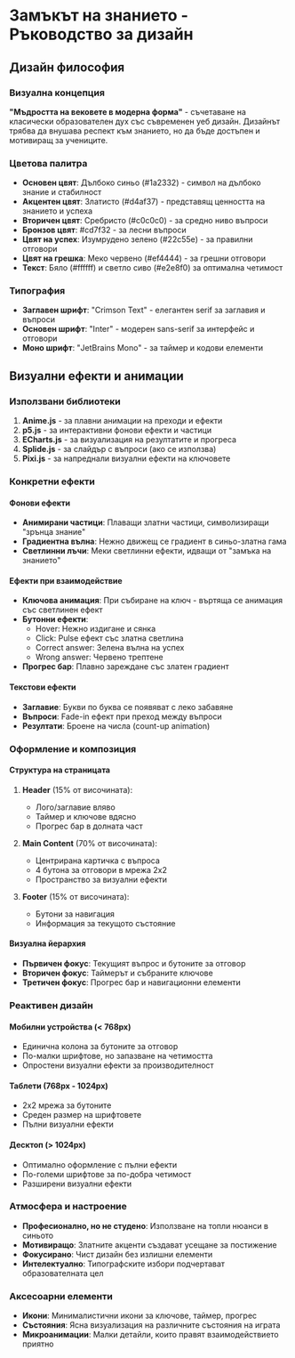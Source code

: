 # Замъкът на знанието - Ръководство за дизайн

## Дизайн философия

### Визуална концепция
**"Мъдростта на вековете в модерна форма"** - съчетаване на класически образователен дух със съвременен уеб дизайн. Дизайнът трябва да внушава респект към знанието, но да бъде достъпен и мотивиращ за учениците.

### Цветова палитра
- **Основен цвят**: Дълбоко синьо (#1a2332) - символ на дълбоко знание и стабилност
- **Акцентен цвят**: Златисто (#d4af37) - представящ ценността на знанието и успеха
- **Вторичен цвят**: Сребристо (#c0c0c0) - за средно ниво въпроси
- **Бронзов цвят**: #cd7f32 - за лесни въпроси
- **Цвят на успех**: Изумрудено зелено (#22c55e) - за правилни отговори
- **Цвят на грешка**: Меко червено (#ef4444) - за грешни отговори
- **Текст**: Бяло (#ffffff) и светло сиво (#e2e8f0) за оптимална четимост

### Типография
- **Заглавен шрифт**: "Crimson Text" - елегантен serif за заглавия и въпроси
- **Основен шрифт**: "Inter" - модерен sans-serif за интерфейс и отговори
- **Моно шрифт**: "JetBrains Mono" - за таймер и кодови елементи

## Визуални ефекти и анимации

### Използвани библиотеки
1. **Anime.js** - за плавни анимации на преходи и ефекти
2. **p5.js** - за интерактивни фонови ефекти и частици
3. **ECharts.js** - за визуализация на резултатите и прогреса
4. **Splide.js** - за слайдър с въпроси (ако се използва)
5. **Pixi.js** - за напреднали визуални ефекти на ключовете

### Конкретни ефекти

#### Фонови ефекти
- **Анимирани частици**: Плаващи златни частици, символизиращи "зрънца знание"
- **Градиентна вълна**: Нежно движещ се градиент в синьо-златна гама
- **Светлинни лъчи**: Меки светлинни ефекти, идващи от "замъка на знанието"

#### Ефекти при взаимодействие
- **Ключова анимация**: При събиране на ключ - въртяща се анимация със светлинен ефект
- **Бутонни ефекти**: 
  - Hover: Нежно издигане и сянка
  - Click: Pulse ефект със златна светлина
  - Correct answer: Зелена вълна на успех
  - Wrong answer: Червено трептене
- **Прогрес бар**: Плавно зареждане със златен градиент

#### Текстови ефекти
- **Заглавие**: Букви по буква се появяват с леко забавяне
- **Въпроси**: Fade-in ефект при преход между въпроси
- **Резултати**: Броене на числа (count-up animation)

### Оформление и композиция

#### Структура на страницата
1. **Header** (15% от височината):
   - Лого/заглавие вляво
   - Таймер и ключове вдясно
   - Прогрес бар в долната част

2. **Main Content** (70% от височината):
   - Центрирана картичка с въпроса
   - 4 бутона за отговори в мрежа 2x2
   - Пространство за визуални ефекти

3. **Footer** (15% от височината):
   - Бутони за навигация
   - Информация за текущото състояние

#### Визуална йерархия
- **Първичен фокус**: Текущият въпрос и бутоните за отговор
- **Вторичен фокус**: Таймерът и събраните ключове
- **Третичен фокус**: Прогрес бар и навигационни елементи

### Реактивен дизайн

#### Мобилни устройства (< 768px)
- Единична колона за бутоните за отговор
- По-малки шрифтове, но запазване на четимостта
- Опростени визуални ефекти за производителност

#### Таблети (768px - 1024px)
- 2x2 мрежа за бутоните
- Среден размер на шрифтовете
- Пълни визуални ефекти

#### Десктоп (> 1024px)
- Оптимално оформление с пълни ефекти
- По-големи шрифтове за по-добра четимост
- Разширени визуални ефекти

### Атмосфера и настроение
- **Професионално, но не студено**: Използване на топли нюанси в синьото
- **Мотивиращо**: Златните акценти създават усещане за постижение
- **Фокусирано**: Чист дизайн без излишни елементи
- **Интелектуално**: Типографските избори подчертават образователната цел

### Аксесоарни елементи
- **Икони**: Минималистични икони за ключове, таймер, прогрес
- **Състояния**: Ясна визуализация на различните състояния на играта
- **Микроанимации**: Малки детайли, които правят взаимодействието приятно